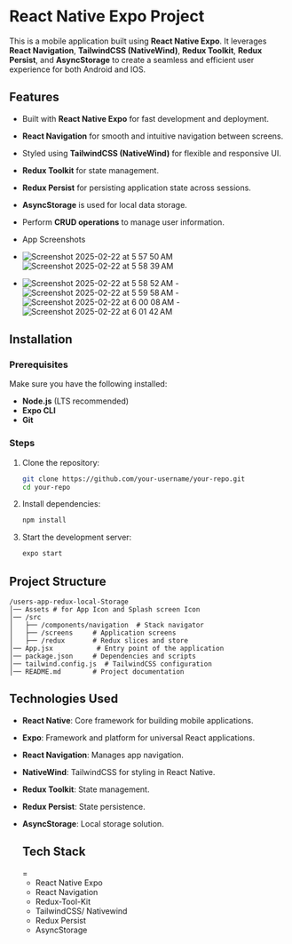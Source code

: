# React Native Expo Project

This is a mobile application built using **React Native Expo**. It leverages **React Navigation**, **TailwindCSS (NativeWind)**, **Redux Toolkit**, **Redux Persist**, and **AsyncStorage** to create a seamless and efficient user experience for both Android and IOS.

## Features
- Built with **React Native Expo** for fast development and deployment.
- **React Navigation** for smooth and intuitive navigation between screens.
- Styled using **TailwindCSS (NativeWind)** for flexible and responsive UI.
- **Redux Toolkit** for state management.
- **Redux Persist** for persisting application state across sessions.
- **AsyncStorage** is used for local data storage.
- Perform **CRUD operations** to manage user information.

- App Screenshots
- ![Screenshot 2025-02-22 at 5 57 50 AM](https://github.com/user-attachments/assets/12838e7e-7346-4d86-82e1-a96a850589a0)  ![Screenshot 2025-02-22 at 5 58 39 AM](https://github.com/user-attachments/assets/9593e285-d5f7-4cd0-98a3-024e817bb804)
- ![Screenshot 2025-02-22 at 5 58 52 AM](https://github.com/user-attachments/assets/22f95ad1-c5c3-41d6-9341-392f653a0e5f) -![Screenshot 2025-02-22 at 5 59 58 AM](https://github.com/user-attachments/assets/36f08401-9094-4fef-b853-8ddae7085aac)
-![Screenshot 2025-02-22 at 6 00 08 AM](https://github.com/user-attachments/assets/e646955b-243b-4d50-873d-0183bb3fbeb8) - ![Screenshot 2025-02-22 at 6 01 42 AM](https://github.com/user-attachments/assets/a4326a9f-c376-4fcd-8a80-e4938c7f7f66)



## Installation

### Prerequisites
Make sure you have the following installed:
- **Node.js** (LTS recommended)
- **Expo CLI**
- **Git**

### Steps
1. Clone the repository:
   ```sh
   git clone https://github.com/your-username/your-repo.git
   cd your-repo
   ```
2. Install dependencies:
   ```sh
   npm install
   ```
3. Start the development server:
   ```sh
   expo start
   ```

## Project Structure
```
/users-app-redux-local-Storage
│── Assets # for App Icon and Splash screen Icon
│── /src
│   ├── /components/navigation  # Stack navigator
│   ├── /screens     # Application screens
│   ├── /redux       # Redux slices and store
│── App.jsx           # Entry point of the application
│── package.json     # Dependencies and scripts
│── tailwind.config.js  # TailwindCSS configuration
│── README.md        # Project documentation
```

## Technologies Used
- **React Native**: Core framework for building mobile applications.
- **Expo**: Framework and platform for universal React applications.
- **React Navigation**: Manages app navigation.
- **NativeWind**: TailwindCSS for styling in React Native.
- **Redux Toolkit**: State management.
- **Redux Persist**: State persistence.
- **AsyncStorage**: Local storage solution.

  <h2>Tech Stack</h2>=
    
  * React Native Expo
  * React Navigation
  * Redux-Tool-Kit 
  * TailwindCSS/ Nativewind
  * Redux Persist
  * AsyncStorage
       

